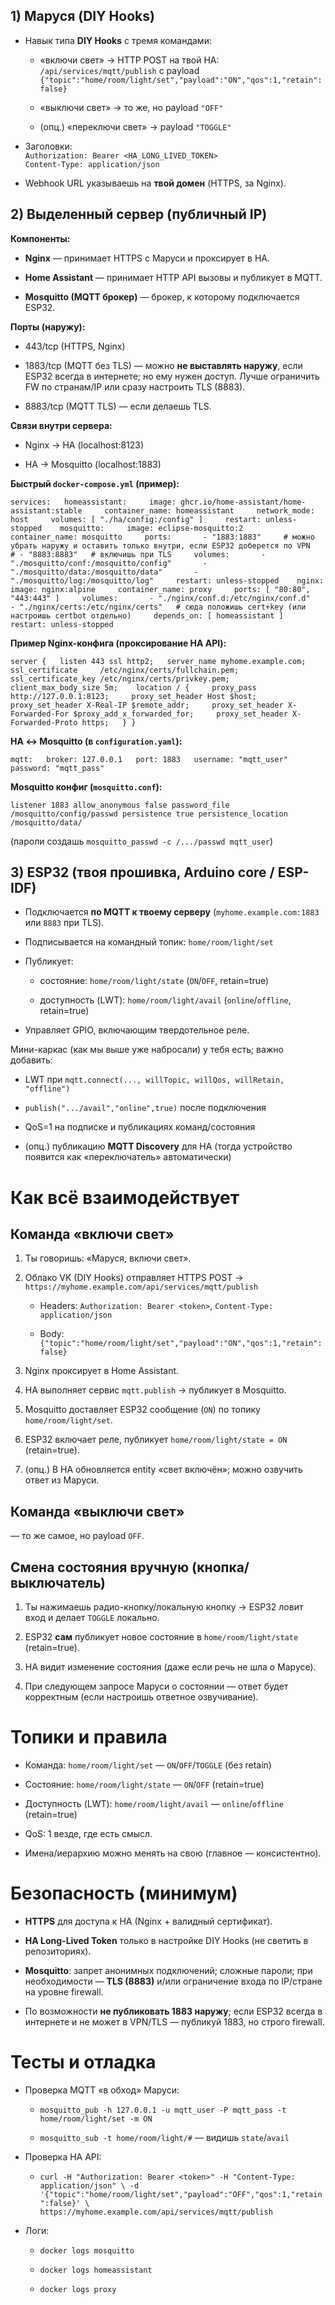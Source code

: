 ## 1) Маруся (DIY Hooks)

- Навык типа **DIY Hooks** с тремя командами:
    
    - «включи свет» → HTTP POST на твой HA: `/api/services/mqtt/publish` с payload `{"topic":"home/room/light/set","payload":"ON","qos":1,"retain":false}`
        
    - «выключи свет» → то же, но payload `"OFF"`
        
    - (опц.) «переключи свет» → payload `"TOGGLE"`
        
- Заголовки:  
    `Authorization: Bearer <HA_LONG_LIVED_TOKEN>`  
    `Content-Type: application/json`
    
- Webhook URL указываешь на **твой домен** (HTTPS, за Nginx).
    

## 2) Выделенный сервер (публичный IP)

**Компоненты:**

- **Nginx** — принимает HTTPS с Маруси и проксирует в HA.
    
- **Home Assistant** — принимает HTTP API вызовы и публикует в MQTT.
    
- **Mosquitto (MQTT брокер)** — брокер, к которому подключается ESP32.
    

**Порты (наружу):**

- 443/tcp (HTTPS, Nginx)
    
- 1883/tcp (MQTT без TLS) — можно **не выставлять наружу**, если ESP32 всегда в интернете; но ему нужен доступ. Лучше ограничить FW по странам/IP или сразу настроить TLS (8883).
    
- 8883/tcp (MQTT TLS) — если делаешь TLS.
    

**Связи внутри сервера:**

- Nginx → HA (localhost:8123)
    
- HA → Mosquitto (localhost:1883)
    

**Быстрый `docker-compose.yml` (пример):**

`services:   homeassistant:     image: ghcr.io/home-assistant/home-assistant:stable     container_name: homeassistant     network_mode: host     volumes: [ "./ha/config:/config" ]     restart: unless-stopped    mosquitto:     image: eclipse-mosquitto:2     container_name: mosquitto     ports:       - "1883:1883"     # можно убрать наружу и оставить только внутри, если ESP32 доберется по VPN       # - "8883:8883"   # включишь при TLS     volumes:       - "./mosquitto/conf:/mosquitto/config"       - "./mosquitto/data:/mosquitto/data"       - "./mosquitto/log:/mosquitto/log"     restart: unless-stopped    nginx:     image: nginx:alpine     container_name: proxy     ports: [ "80:80", "443:443" ]     volumes:       - "./nginx/conf.d:/etc/nginx/conf.d"       - "./nginx/certs:/etc/nginx/certs"   # сюда положишь cert+key (или настроишь certbot отдельно)     depends_on: [ homeassistant ]     restart: unless-stopped`

**Пример Nginx-конфига (проксирование HA API):**

`server {   listen 443 ssl http2;   server_name myhome.example.com;    ssl_certificate     /etc/nginx/certs/fullchain.pem;   ssl_certificate_key /etc/nginx/certs/privkey.pem;    client_max_body_size 5m;    location / {     proxy_pass http://127.0.0.1:8123;     proxy_set_header Host $host;     proxy_set_header X-Real-IP $remote_addr;     proxy_set_header X-Forwarded-For $proxy_add_x_forwarded_for;     proxy_set_header X-Forwarded-Proto https;   } }`

**HA ↔ Mosquitto (в `configuration.yaml`):**

`mqtt:   broker: 127.0.0.1   port: 1883   username: "mqtt_user"   password: "mqtt_pass"`

**Mosquitto конфиг (`mosquitto.conf`):**

`listener 1883 allow_anonymous false password_file /mosquitto/config/passwd persistence true persistence_location /mosquitto/data/`

(пароли создашь `mosquitto_passwd -c /.../passwd mqtt_user`)

## 3) ESP32 (твоя прошивка, Arduino core / ESP-IDF)

- Подключается **по MQTT к твоему серверу** (`myhome.example.com:1883` или `8883` при TLS).
    
- Подписывается на командный топик: `home/room/light/set`
    
- Публикует:
    
    - состояние: `home/room/light/state` (`ON`/`OFF`, retain=true)
        
    - доступность (LWT): `home/room/light/avail` (`online`/`offline`, retain=true)
        
- Управляет GPIO, включающим твердотельное реле.
    

Мини-каркас (как мы выше уже набросали) у тебя есть; важно добавить:

- LWT при `mqtt.connect(..., willTopic, willQos, willRetain, "offline")`
    
- `publish(".../avail","online",true)` после подключения
    
- QoS=1 на подписке и публикациях команд/состояния
    
- (опц.) публикацию **MQTT Discovery** для HA (тогда устройство появится как «переключатель» автоматически)
    

# Как всё взаимодействует

## Команда «включи свет»

1. Ты говоришь: «Маруся, включи свет».
    
2. Облако VK (DIY Hooks) отправляет HTTPS POST → `https://myhome.example.com/api/services/mqtt/publish`
    
    - Headers: `Authorization: Bearer <token>`, `Content-Type: application/json`
        
    - Body: `{"topic":"home/room/light/set","payload":"ON","qos":1,"retain":false}`
        
3. Nginx проксирует в Home Assistant.
    
4. HA выполняет сервис `mqtt.publish` → публикует в Mosquitto.
    
5. Mosquitto доставляет ESP32 сообщение (`ON`) по топику `home/room/light/set`.
    
6. ESP32 включает реле, публикует `home/room/light/state = ON` (retain=true).
    
7. (опц.) В HA обновляется entity «свет включён»; можно озвучить ответ из Маруси.
    

## Команда «выключи свет»

— то же самое, но payload `OFF`.

## Смена состояния вручную (кнопка/выключатель)

1. Ты нажимаешь радио-кнопку/локальную кнопку → ESP32 ловит вход и делает `TOGGLE` локально.
    
2. ESP32 **сам** публикует новое состояние в `home/room/light/state` (retain=true).
    
3. HA видит изменение состояния (даже если речь не шла о Марусе).
    
4. При следующем запросе Маруси о состоянии — ответ будет корректным (если настроишь ответное озвучивание).
    

# Топики и правила

- Команда: `home/room/light/set` — `ON`/`OFF`/`TOGGLE` (без retain)
    
- Состояние: `home/room/light/state` — `ON`/`OFF` (retain=true)
    
- Доступность (LWT): `home/room/light/avail` — `online`/`offline` (retain=true)
    
- QoS: 1 везде, где есть смысл.
    
- Имена/иерархию можно менять на свою (главное — консистентно).
    

# Безопасность (минимум)

- **HTTPS** для доступа к HA (Nginx + валидный сертификат).
    
- **HA Long-Lived Token** только в настройке DIY Hooks (не светить в репозиториях).
    
- **Mosquitto**: запрет анонимных подключений; сложные пароли; при необходимости — **TLS (8883)** и/или ограничение входа по IP/стране на уровне firewall.
    
- По возможности **не публиковать 1883 наружу**; если ESP32 всегда в интернете и не может в VPN/TLS — публикуй 1883, но строго firewall.
    

# Тесты и отладка

- Проверка MQTT «в обход» Маруси:
    
    - `mosquitto_pub -h 127.0.0.1 -u mqtt_user -P mqtt_pass -t home/room/light/set -m ON`
        
    - `mosquitto_sub -t home/room/light/#` — видишь `state`/`avail`
        
- Проверка HA API:
    
    - `curl -H "Authorization: Bearer <token>" -H "Content-Type: application/json" \ -d '{"topic":"home/room/light/set","payload":"OFF","qos":1,"retain":false}' \ https://myhome.example.com/api/services/mqtt/publish`
        
- Логи:
    
    - `docker logs mosquitto`
        
    - `docker logs homeassistant`
        
    - `docker logs proxy`